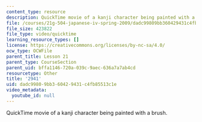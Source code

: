 ```yaml
---
content_type: resource
description: QuickTime movie of a kanji character being painted with a brush.
file: /courses/21g-504-japanese-iv-spring-2009/dadc99809bb360429431c4fb85513c1e_2941.mov
file_size: 423822
file_type: video/quicktime
learning_resource_types: []
license: https://creativecommons.org/licenses/by-nc-sa/4.0/
ocw_type: OCWFile
parent_title: Lesson 21
parent_type: CourseSection
parent_uid: bffa1146-720a-039c-9aec-636a7a7ab4cd
resourcetype: Other
title: '2941'
uid: dadc9980-9bb3-6042-9431-c4fb85513c1e
video_metadata:
  youtube_id: null
---
```

QuickTime movie of a kanji character being painted with a brush.